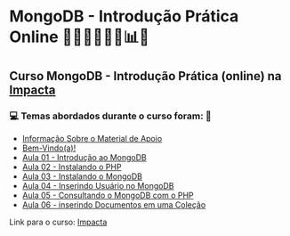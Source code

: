 # MongoDB - Introdução Prática Online 👨🏻‍💻🤖🤪🎲📊💾
## Curso MongoDB - Introdução Prática (online) na [Impacta](https://impacta.com.br/cursos/introducao-pratica-ao-mongodb-online)
### 💻 Temas abordados durante o curso foram: 🚀
- [Informação Sobre o Material de Apoio](https://github.com/romulovieira777/MongoDB_Introducao_Pratica_Online/tree/main/Informacao_Sobre_o_Material_de_Apoio)
- [Bem-Vindo(a)!](https://github.com/romulovieira777/MongoDB_Introducao_Pratica_Online/tree/main/Bem_Vindo_a)
- [Aula 01 - Introdução ao MongoDB](https://github.com/romulovieira777/MongoDB_Introducao_Pratica_Online/tree/main/Aula_01_Introducao_ao_MongoDB)
- [Aula 02 - Instalando o PHP](https://github.com/romulovieira777/MongoDB_Introducao_Pratica_Online)
- [Aula 03 - Instalando o MongoDB](https://github.com/romulovieira777/MongoDB_Introducao_Pratica_Online/tree/main/Aula_03_Instalando_o_Mongodb)
- [Aula 04 - Inserindo Usuário no MongoDB](https://github.com/romulovieira777/MongoDB_Introducao_Pratica_Online/tree/main/Aula_04_Inserindo_Usuario_no_MongoDB)
- [Aula 05 - Consultando o MongoDB com o PHP](https://github.com/romulovieira777/MongoDB_Introducao_Pratica_Online/tree/main/Aula_05_Consultando_o_MongoDB_com_o_PHP)
- [Aula 06 - inserindo Documentos em uma Coleção]()

Link para o curso: [Impacta](https://impacta.com.br/cursos/introducao-pratica-ao-mongodb-online)
